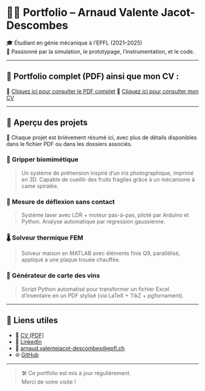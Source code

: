 # 👨‍💻 Portfolio – Arnaud Valente Jacot-Descombes

🎓 Étudiant en génie mécanique à l’EPFL (2021–2025)  
🚀 Passionné par la simulation, le prototypage, l’instrumentation, et le code.

---

## 🔗 Portfolio complet (PDF) ainsi que mon CV :

📄 [Cliquez ici pour consulter le PDF complet](https://raw.githubusercontent.com/Arnvalen/Portfolio/main/Portfolio_ArnaudVJ-D.pdf)
📄 [Cliquez ici pour consulter mon CV](https://raw.githubusercontent.com/Arnvalen/Portfolio/main/CV_ArnaudVJ-D.pdf)

---

## 📁 Aperçu des projets

🧠 Chaque projet est brièvement résumé ici, avec plus de détails disponibles dans le fichier PDF ou dans les dossiers associés.

### 🔬 Gripper biomimétique
> Un système de préhension inspiré d’un iris photographique, imprimé en 3D. Capable de cueillir des fruits fragiles grâce à un mécanisme à came spiralée.

### 📡 Mesure de déflexion sans contact
> Système laser avec LDR + moteur pas-à-pas, piloté par Arduino et Python. Analyse automatique par régression gaussienne.

### 🌡️ Solveur thermique FEM
> Solveur maison en MATLAB avec éléments finis Q9, parallélisé, appliqué à une plaque trouée chauffée.

### 🍷 Générateur de carte des vins
> Script Python automatisé pour transformer un fichier Excel d’inventaire en un PDF stylisé (via LaTeX + TikZ + pgfornament).

---

## 📎 Liens utiles

- 📄 [CV (PDF)](https://raw.githubusercontent.com/Arnvalen/Portfolio/main/CV_ArnaudVJ-D.pdf)
- 🔗 [LinkedIn](https://www.linkedin.com/in/arnaud-v-026612100)
- 📧 [arnaud.valentejacot-descombes@epfl.ch](mailto:arnaud.valentejacot-descombes@epfl.ch)
- 🌐 [GitHub](https://github.com/Arnvalen)

---

> 🛠️ Ce portfolio est mis à jour régulièrement.  
> Merci de votre visite !
